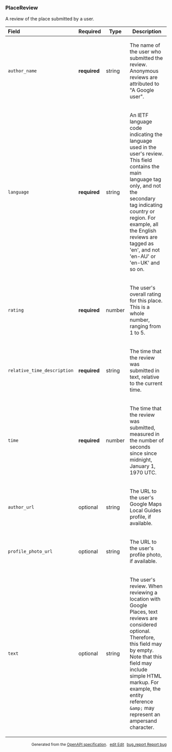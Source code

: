 <!--- This is a generated file, do not edit! -->
<!--- [START maps_http_schema_placereview] -->
<h3 class="schema-object" id="PlaceReview">PlaceReview</h3>

A review of the place submitted by a user.

| Field                       | Required     | Type   | Description                                                                                                                                                                                                                                                                                                                                           |
| :-------------------------- | ------------ | ------ | ----------------------------------------------------------------------------------------------------------------------------------------------------------------------------------------------------------------------------------------------------------------------------------------------------------------------------------------------------- |
| `author_name`               | **required** | string | <div class="nonref-property-description"><p>The name of the user who submitted the review. Anonymous reviews are attributed to "A Google user".</p></div>                                                                                                                                                                                             |
| `language`                  | **required** | string | <div class="nonref-property-description"><p>An IETF language code indicating the language used in the user's review. This field contains the main language tag only, and not the secondary tag indicating country or region. For example, all the English reviews are tagged as 'en', and not 'en-AU' or 'en-UK' and so on.</p></div>                 |
| `rating`                    | **required** | number | <div class="nonref-property-description"><p>The user's overall rating for this place. This is a whole number, ranging from 1 to 5.</p></div>                                                                                                                                                                                                          |
| `relative_time_description` | **required** | string | <div class="nonref-property-description"><p>The time that the review was submitted in text, relative to the current time.</p></div>                                                                                                                                                                                                                   |
| `time`                      | **required** | number | <div class="nonref-property-description"><p>The time that the review was submitted, measured in the number of seconds since since midnight, January 1, 1970 UTC.</p></div>                                                                                                                                                                            |
| `author_url`                | optional     | string | <div class="nonref-property-description"><p>The URL to the user's Google Maps Local Guides profile, if available.</p></div>                                                                                                                                                                                                                           |
| `profile_photo_url`         | optional     | string | <div class="nonref-property-description"><p>The URL to the user's profile photo, if available.</p></div>                                                                                                                                                                                                                                              |
| `text`                      | optional     | string | <div class="nonref-property-description"><p>The user's review. When reviewing a location with Google Places, text reviews are considered optional. Therefore, this field may by empty. Note that this field may include simple HTML markup. For example, the entity reference <code>&#x26;amp;</code> may represent an ampersand character.</p></div> |

<p style="text-align: right; font-size: smaller;">Generated from the <a class="gc-analytics-event" data-category="GMP" data-label="openapi-github" href="https://github.com/googlemaps/openapi-specification" title="Google Maps Platform OpenAPI Specification" class="external">OpenAPI specification</a>.
<a class="gc-analytics-event" data-category="GMP" data-label="openapi-github-maps-http-schema-placereview" data-action="edit" style="margin-left: 5px;" href="https://github.com/googlemaps/openapi-specification/blob/main/specification/schemas/PlaceReview.yml" title="Edit on GitHub"><span class="material-icons">edit</span> Edit</a>
<a class="gc-analytics-event" data-category="GMP" data-label="openapi-github-maps-http-schema-placereview" data-action="bug" style="margin-left: 5px;" href="https://github.com/googlemaps/openapi-specification/issues/new?assignees=&labels=type%3A+bug%2C+triage+me&template=bug_report.md&title=[schemas] Bug - PlaceReview" title="File bug for schemas on GitHub"><span class="material-icons">bug_report</span> Report bug</a>
</p>

<!--- [END maps_http_schema_placereview] -->
